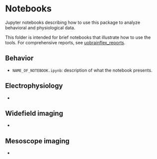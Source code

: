 # Notebooks
Jupyter notebooks describing how to use this package to analyze behavioral and physiological data.

This folder is intended for brief notebooks that illustrate how to use the tools. For comprehensive reports, see [uobrainflex_reports](https://github.com/sjara/uobrainflex_reports).

## Behavior
* `NAME_OF_NOTEBOOK.ipynb`: description of what the notebook presents.

## Electrophysiology
* 

## Widefield imaging
* 

## Mesoscope imaging
*






